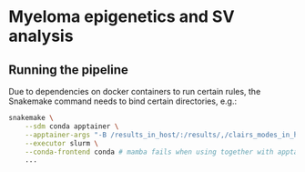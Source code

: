 # Myeloma epigenetics and SV analysis

## Running the pipeline

Due to dependencies on docker containers to run certain rules,
the Snakemake command needs to bind certain directories, e.g.:

```bash
snakemake \
    --sdm conda apptainer \
    --apptainer-args "-B /results_in_host/:/results/,/clairs_modes_in_host/:/models/,/logs_in_host/:/logs/" \
    --executor slurm \
    --conda-frontend conda # mamba fails when using together with apptainer
    ...
```
